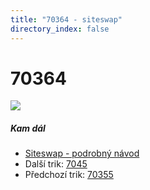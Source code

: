```yaml
---
title: "70364 - siteswap"
directory_index: false
---
```


# 70364

![](/animace/siteswap/70364.gif)

##### Kam dál

- [Siteswap - podrobný návod](/siteswap.html "Podrobné vysvětlení siteswapů..")
- Další trik: [7045](7045.html "Siteswap 7045")
- Předchozí trik: [70355](70355.html "Siteswap 70355")

